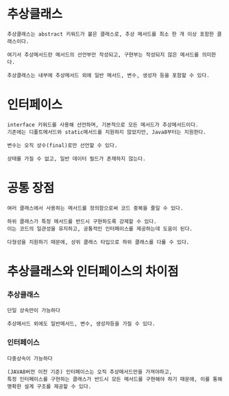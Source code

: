 # 추상클래스
    추상클래스는 abstract 키워드가 붙은 클래스로, 추상 메서드를 최소 한 개 이상 포함한 클래스이다.

    여기서 추상메서드란 메서드의 선언부만 작성되고, 구현부는 작성되지 않은 메서드를 의미한다.

    추상클래스는 내부에 추상메서드 외에 일반 메서드, 변수, 생성자 등을 포함할 수 있다.

# 인터페이스
    interface 키워드를 사용해 선언하며, 기본적으로 모든 메서드가 추상메서드이다.
    기존에는 디폴트메서드와 static메서드를 지원하지 않았지만, Java8부터는 지원한다.

    변수는 오직 상수(final)로만 선언할 수 있다.

    상태를 가질 수 없고, 일반 데이터 필드가 존재하지 않는다.

# 공통 장점
    여러 클래스에서 사용하는 메서드를 정의함으로써 코드 중복을 줄일 수 있다.

    하위 클래스가 특정 메서드를 반드시 구현하도록 강제할 수 있다.
    이는 코드의 일관성을 유지하고, 공통적인 인터페이스를 제공하는데 도움이 된다.

    다형성을 지원하기 때문에, 상위 클래스 타입으로 하위 클래스를 다룰 수 있다.

# 추상클래스와 인터페이스의 차이점

### 추상클래스   
    단일 상속만이 가능하다
    
    추상메서드 외에도 일반메서드, 변수, 생성자등을 가질 수 있다.
    
### 인터페이스
    다중상속이 가능하다
    
    (JAVA8버전 이전 기준) 인터페이스는 오직 추상메서드만을 가져야하고,
    특정 인터페이스를 구현하는 클래스가 반드시 모든 메서드를 구현해야 하기 때문에, 이를 통해 명확한 설계 구조를 제공할 수 있다.
